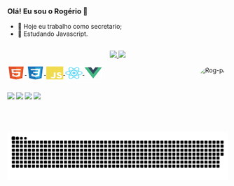 ### Olá! Eu sou o Rogério 👋
<!--
**Rog-Junior/Rog-Junior** is a ✨ _special_ ✨ repository because its `README.md` (this file) appears on your GitHub profile.

Here are some ideas to get you started:

- 
- 
- 👯 I’m looking to collaborate on ...
- 🤔 I’m looking for help with ...
- 💬 Ask me about ...
- 
- 😄 Pronouns: Ele/dele
- ⚡ Fun fact: ...
-->
<ul>
<li>🔭 Hoje eu trabalho como secretario; </li>
<li>🌱 Estudando Javascript.</li>
</ul>

##

<div align="center">
  <a href="https://github.com/RogYoshino">
  <img height="180em" src="https://github-readme-stats.vercel.app/api?username=rogyoshino&show_icons=true&theme=dracula&include_all_commits=true&count_private=true"/>
  <img height="180em" src="https://github-readme-stats.vercel.app/api/top-langs/?username=rogyoshino&layout=compact&langs_count=7&theme=dracula"/>
</div>
  
<div style="display: inline_block"><br>
  <img align="center" alt="Rog-HTML" height="30" width="40" src="https://raw.githubusercontent.com/devicons/devicon/master/icons/html5/html5-original.svg">
  <img align="center" alt="Rog-CSS" height="30" width="40" src="https://raw.githubusercontent.com/devicons/devicon/master/icons/css3/css3-original.svg">
  <img align="center" alt="Rog-Js" height="30" width="40" src="https://raw.githubusercontent.com/devicons/devicon/master/icons/javascript/javascript-plain.svg">
  <img align="center" alt="Rog-React" height="30" width="40" src="https://raw.githubusercontent.com/devicons/devicon/master/icons/react/react-original.svg">
  <img align="center" alt="Rog-VUE" height="30" width="40" src="https://raw.githubusercontent.com/devicons/devicon/master/icons/vuejs/vuejs-original.svg">
  <img align="right" alt="Rog-pic" height="150" style="border-radius:50px;" src="https://instagram.fssz1-1.fna.fbcdn.net/v/t51.2885-19/s320x320/37222457_649569338751789_8034675365932695552_n.jpg?_nc_ht=instagram.fssz1-1.fna.fbcdn.net&_nc_cat=109&_nc_ohc=qaD4I6i-MTMAX_TC_l_&edm=ABfd0MgBAAAA&ccb=7-4&oh=00_AT-CFsCGM8IdH5YhkUV2kqRc0uWMm70j98gyJkyfCtYW-Q&oe=6208AF52&_nc_sid=7bff83">
</div>
  
##

  <div> 
  <a href="https://www.youtube.com/channel/UC3hzIatO4c4y8gwOtVgTuDA" target="_blank"><img src="https://img.shields.io/badge/YouTube-FF0000?style=for-the-badge&logo=youtube&logoColor=white" target="_blank"></a>
  <a href="https://www.instagram.com/rog.junior_/" target="_blank"><img src="https://img.shields.io/badge/-Instagram-%23E4405F?style=for-the-badge&logo=instagram&logoColor=white" target="_blank"></a>
  <a href = "mailto:rogerio.dev@outlook.com.br"><img src="https://img.shields.io/badge/-Gmail-%23333?style=for-the-badge&logo=gmail&logoColor=white" target="_blank"></a>
  <a href="https://www.linkedin.com/in/rogério-junior/" target="_blank"><img src="https://img.shields.io/badge/-LinkedIn-%230077B5?style=for-the-badge&logo=linkedin&logoColor=white" target="_blank"></a> 
    
![Snake animation](https://github.com/rog-junior/rog-junior/blob/output/github-contribution-grid-snake.svg)
 
</div>
